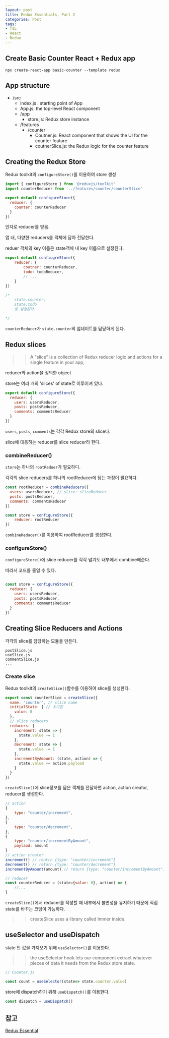 ```yaml
---
layout: post 
title: Redux Essentials, Part 2
categories: Post 
tags: 
- TIL
- React
- Redux
---
```


## Create Basic Counter React + Redux app

```shell
npx create-react-app basic-counter --template redux
```

## App structure

- /src
  - index.js : starting point of App
  - App.js: the top-level React component
  - /app
    - store.js: Redux store instance
  - /features
    - /counter
      - Coutner.js: React component that shows the UI for the counter feature
      - coutnerSlice.js: the Redux logic for the counter feature

## Creating the Redux Store

Redux toolkit의 `configureStore()`를 이용하여 store 생성

```jsx
import { configureStore } from '@reduxjs/toolkit'
import counterReducer from '../features/counter/counterSlice'

export default configureStore({
  reducer: {
    counter: counterReducer
  }
})
```

인자로 reducer를 받음.

앱 내, 다양한 reducers를 객체에 담아 전달한다.

reduer 객체의 key 이름은 state객체 내 key 이름으로 설정된다.

```jsx
export default confiugreStore({
    reducer: {
        coutner: counterReducer, 
        todo: todoReducer,
        // ...
    }
})

/*
    state.counter,
    state.todo 
    로 설정된다.

*/
```

`counterReducer`가 `state.counter`의 업데이트를 담당하게 된다.

## Redux slices

>> A "slice" is a collection of Redux reducer logic and actions for a single feature in your app,

reducer와 action을 정의한 object

store는 여러 개의 'slices' of state로 이루어져 있다.

```jsx
export default configureStore({
  reducer: {
    users: usersReducer,
    posts: postsReducer,
    comments: commentsReducer
  }
})
```

`users`, `posts`, `comments`는 각각 Redux store의 slice다.

slice에 대응하는 reducer를 slice reducer라 한다.

### combineReducer()

`store`는 하나의 `rootReduer`가 필요하다.

각각의 slice reducers를 하나의 rootReducer에 담는 과정이 필요하다.

```jsx
const rootReducer = combineReducers({
  users: usersReducer, // slice: sliceReducer
  posts: postsReducer,
  comments: commentsReducer
})

const store = configureStore({
    reducer: rootReducer
})
```

`combineReducer()`를 이용하여 rootReducer를 생성한다.

### configureStore()

`configureStore()`에 slice reducer를 각각 넘겨도 내부에서 combine해준다.

따라서 코드를 줄일 수 있다.

```jsx

const store = configureStore({
  reducer: {
    users: usersReducer,
    posts: postsReducer,
    comments: commentsReducer
  }
})

```

## Creating Slice Reducers and Actions

각각의 slice를 담당하는 모듈을 만든다.

```shell
postSlice.js
useSlice.js
commentSlice.js
...
```

### Create slice

Redux toolkit의 `createSlice()`함수를 이용하여 slice를 생성한다.

```jsx
export const counterSlice = createSlice({
  name: 'counter', // slice name
  initialState: { // 초기값
    value: 0
  },
  // slice reducers
  reducers: {
    increment: state => {
      state.value += 1
    },
    decrement: state => {
      state.value -= 1
    },
    incrementByAmount: (state, action) => {
      state.value += action.payload
    }
  }
})
```

`createSlice()`에 slice정보를 담은 객체를 전달하면 action, action creator, reducer를 생성한다.

```jsx
// action
{
    type: "counter/increment",
},
{
    type: "counter/decrement",
},
{
    type: "counter/incrementByAmount",
    paylaod: amount
}
// action creator
increment() // reutrn {type: "counter/increment"}
decrement() // return {type: "counter/decrement"}
incrementByAmount(amount) // return {type: "counter/incrementByAmount", paylaod: amount}

// reducer
const counterReducer = (state={value: 0}, action) => {
    //...
}
```

`createSlice()`에서 reducer를 작성할 때 내부에서 불변성을 유지하기 때문에 직접 state를 바꾸는 코딩이 가능하다.

>> createSlice uses a library called Immer inside.

## useSelector and useDispatch

state 안 값을 가져오기 위해 `useSelector()`를 이용한다.

>> the useSelector hook lets our component extract whatever pieces of data it needs from the Redux store state.

```jsx
// Counter.js

const count = useSelector(state=> state.counter.value)
```

store에 dispatch하기 위해 `useDispatch()`를 이용한다.

```jsx
const dispatch = useDispatch()
```

## 참고

[Redux Essential](https://ko.redux.js.org/tutorials/essentials/part-2-app-structure)